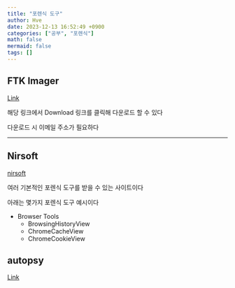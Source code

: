 ```yaml
---
title: "포렌식 도구"
author: Hve
date: 2023-12-13 16:52:49 +0900
categories: ["공부", "포렌식"]
math: false
mermaid: false
tags: []
---
```


## FTK Imager

[Link](https://www.exterro.com/ftk-imager)

해당 링크에서 Download 링크를 클릭해 다운로드 할 수 있다

다운로드 시 이메일 주소가 필요하다

---

## Nirsoft

[nirsoft](https://www.nirsoft.net/)

여러 기본적인 포렌식 도구를 받을 수 있는 사이트이다

아래는 몇가지 포렌식 도구 예시이다
- Browser Tools
    - BrowsingHistoryView
    - ChromeCacheView
    - ChromeCookieView

## autopsy

[Link](https://www.autopsy.com/download/)

